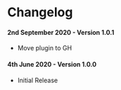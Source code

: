 # Changelog

#### 2nd September 2020 - Version 1.0.1

-   Move plugin to GH

#### 4th June 2020 - Version 1.0.0

-   Initial Release

